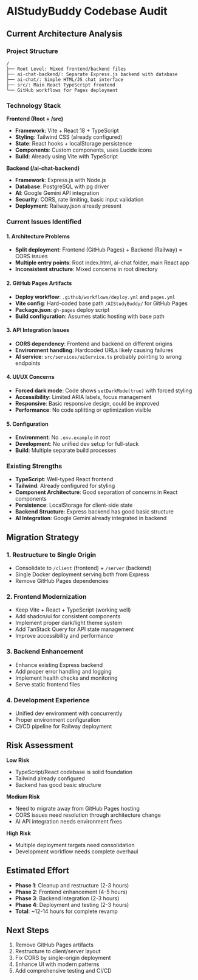 # AIStudyBuddy Codebase Audit

## Current Architecture Analysis

### Project Structure
```
/
├── Root Level: Mixed frontend/backend files
├── ai-chat-backend/: Separate Express.js backend with database
├── ai-chat/: Simple HTML/JS chat interface
├── src/: Main React TypeScript frontend
└── GitHub workflows for Pages deployment
```

### Technology Stack

**Frontend (Root + /src)**
- **Framework**: Vite + React 18 + TypeScript
- **Styling**: Tailwind CSS (already configured)
- **State**: React hooks + localStorage persistence
- **Components**: Custom components, uses Lucide icons
- **Build**: Already using Vite with TypeScript

**Backend (/ai-chat-backend)**
- **Framework**: Express.js with Node.js
- **Database**: PostgreSQL with pg driver
- **AI**: Google Gemini API integration
- **Security**: CORS, rate limiting, basic input validation
- **Deployment**: Railway.json already present

### Current Issues Identified

#### 1. Architecture Problems
- **Split deployment**: Frontend (GitHub Pages) + Backend (Railway) = CORS issues
- **Multiple entry points**: Root index.html, ai-chat folder, main React app
- **Inconsistent structure**: Mixed concerns in root directory

#### 2. GitHub Pages Artifacts
- **Deploy workflow**: `.github/workflows/deploy.yml` and `pages.yml`
- **Vite config**: Hard-coded base path `/AIStudyBuddy/` for GitHub Pages
- **Package.json**: `gh-pages` deploy script
- **Build configuration**: Assumes static hosting with base path

#### 3. API Integration Issues
- **CORS dependency**: Frontend and backend on different origins
- **Environment handling**: Hardcoded URLs likely causing failures
- **AI service**: `src/services/aiService.ts` probably pointing to wrong endpoints

#### 4. UI/UX Concerns
- **Forced dark mode**: Code shows `setDarkMode(true)` with forced styling
- **Accessibility**: Limited ARIA labels, focus management
- **Responsive**: Basic responsive design, could be improved
- **Performance**: No code splitting or optimization visible

#### 5. Configuration
- **Environment**: No `.env.example` in root
- **Development**: No unified dev setup for full-stack
- **Build**: Multiple separate build processes

### Existing Strengths
- **TypeScript**: Well-typed React frontend
- **Tailwind**: Already configured for styling
- **Component Architecture**: Good separation of concerns in React components
- **Persistence**: LocalStorage for client-side state
- **Backend Structure**: Express backend has good basic structure
- **AI Integration**: Google Gemini already integrated in backend

## Migration Strategy

### 1. Restructure to Single Origin
- Consolidate to `/client` (frontend) + `/server` (backend)
- Single Docker deployment serving both from Express
- Remove GitHub Pages dependencies

### 2. Frontend Modernization
- Keep Vite + React + TypeScript (working well)
- Add shadcn/ui for consistent components
- Implement proper dark/light theme system
- Add TanStack Query for API state management
- Improve accessibility and performance

### 3. Backend Enhancement
- Enhance existing Express backend
- Add proper error handling and logging
- Implement health checks and monitoring
- Serve static frontend files

### 4. Development Experience
- Unified dev environment with concurrently
- Proper environment configuration
- CI/CD pipeline for Railway deployment

## Risk Assessment

**Low Risk**
- TypeScript/React codebase is solid foundation
- Tailwind already configured
- Backend has good basic structure

**Medium Risk**
- Need to migrate away from GitHub Pages hosting
- CORS issues need resolution through architecture change
- AI API integration needs environment fixes

**High Risk**
- Multiple deployment targets need consolidation
- Development workflow needs complete overhaul

## Estimated Effort
- **Phase 1**: Cleanup and restructure (2-3 hours)
- **Phase 2**: Frontend enhancement (4-5 hours)
- **Phase 3**: Backend integration (2-3 hours)
- **Phase 4**: Deployment and testing (2-3 hours)
- **Total**: ~12-14 hours for complete revamp

## Next Steps
1. Remove GitHub Pages artifacts
2. Restructure to client/server layout
3. Fix CORS by single-origin deployment
4. Enhance UI with modern patterns
5. Add comprehensive testing and CI/CD